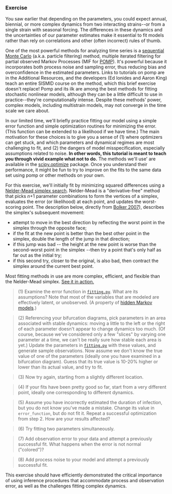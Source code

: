 ### Exercise

You saw earlier that depending on the parameters, you could expect annual, biennial, or more complex dynamics from two interacting strains--or from a single strain with seasonal forcing.
The differences in these dynamics and the uncertainties of our parameter estimates make it essential to fit models rather than rely on correlations and other (often incorrect) rules of thumb.

One of the most powerful methods for analyzing time series is a [sequential Monte Carlo](https://en.wikipedia.org/wiki/Particle_filter) (a.k.a. particle filtering) method, multiple iterated filtering for partial observed Markov Processes (MIF for [POMP](http://kingaa.github.io/pomp/)). 
It's powerful because it incorporates both process noise and sampling error, thus reducing bias and overconfidence in the estimated parameters. 
Links to tutorials on pomp are in the Additional Resources, and the developers (Ed Ionides and Aaron King) teach an entire SISMID course on the method, which this brief exercise doesn't replace!
Pomp and its ilk are among the best methods for fitting stochastic nonlinear models, although they can be a little difficult to use in practice--they're computationally intense. 
Despite these methods' power, complex models, including multistrain models, may not converge in the time scale we care about.

In our limited time, we'll briefly practice fitting our model using a simple error function and simple optimization routines for minimizing the error.
(This function can be extended to a likelihood if we have time.)
The main motivation for these choices is to give you a sense of (1) where optimizers can get stuck, and which parameters and dynamical regimes are most challenging to fit, and (2) the dangers of model misspecification, especially assumptions related to noise.
**In other words, this tutorial is meant to teach you through vivid example what not to do.**
The methods we'll use' are available in the [scipy.optimize](http://docs.scipy.org/doc/scipy/reference/tutorial/optimize.html) package.
Once you understand their performance, it might be fun to try to improve on the fits to the same data set using pomp or other methods on your own.

For this exercise, we'll initially fit by minimizing squared differences using a [Nelder-Mead simplex search](https://en.wikipedia.org/wiki/Nelder%E2%80%93Mead_method).
Nelder-Mead is a "derivative-free" method that picks *n*+1 parameter combinations to form the vertices of a simplex, evaluates the error (or likelihood) at each point, and updates the worst-scoring point. The description below, directly from [Bolker 2007](http://ms.mcmaster.ca/~bolker/emdbook/)), describes the simplex's subsequent movement:

- attempt to move in the best direction by reflecting the worst point in the simplex through the opposite face;
- if the fit at the new point is better than the best other point in the simplex, double the length of the jump in that direction;
- if this jump was bad -- the height at the new point is worse than the second-worst point in the simplex --then try a point that's only half as far out as the initial try;
- if this second try, closer to the original, is also bad, then contract the simplex around the current best  point.

Most fitting methods in use are more complex, efficient, and flexible than the Nelder-Mead simplex. [See it in action.](https://en.wikipedia.org/wiki/Nelder%E2%80%93Mead_method#/media/File:Nelder_Mead2.gif)

> (1) Examine the error function in [`fitting.py`](https://github.com/trvrb/sismid/blob/master/fitting/exercise/fitting.py). What are its assumptions? Note that most of the variables that are modeled are effectively latent, or unobserved. (A property of [hidden Markov models](https://en.wikipedia.org/wiki/Hidden_Markov_model).)

> (2) Referencing your bifurcation diagrams, pick parameters in an area associated with stable dynamics: moving a little to the left or the right of each parameter doesn't appear to change dynamics too much. (Of course, because we've considered only a few "slices" by varying one parameter at a time, we can't be really sure how stable each area is yet.) Update the parameters in [`fitting.py`](https://github.com/trvrb/sismid/blob/master/fitting/exercise/fitting.py) with these values, and generate sample observations. Now assume we don't know the true value of one of the parameters (ideally one you have examined in a bifurcation diagram). Guess that its true value is 10-20% higher or lower than its actual value, and try to fit.  

> (3) Now try again, starting from a slightly different location.

> (4) If your fits have been pretty good so far, start from a very different point, ideally one corresponding to different dynamics. 

> (5) Assume you have incorrectly estimated the duration of infection, but you do not know you've made a mistake. Change its value in `error_function`, but do not fit it. Repeat a successful optimization from step 2. How are your results affected?

> (6) Try fitting two parameters simultaneously.

> (7) Add observation error to your data and attempt a previously successful fit. What happens when the error is not normal ("colored")?

> (8) Add process noise to your model and attempt a previously successful fit.

This exercise should have efficiently demonstrated the critical importance of using inference procedures that accommodate process and observation error, as well as the challenges fitting complex dynamics.


